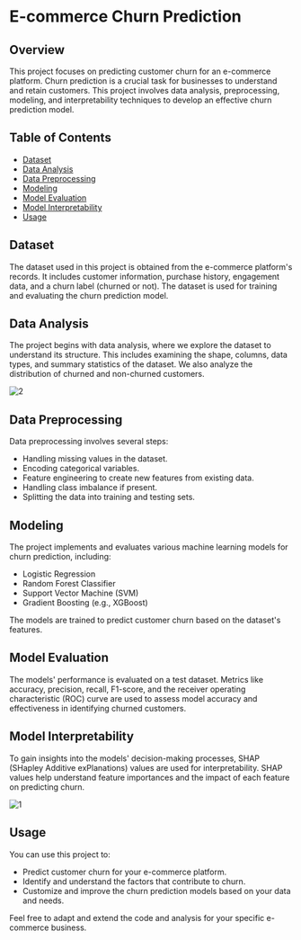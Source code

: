 # E-commerce Churn Prediction

## Overview
This project focuses on predicting customer churn for an e-commerce platform. Churn prediction is a crucial task for businesses to understand and retain customers. This project involves data analysis, preprocessing, modeling, and interpretability techniques to develop an effective churn prediction model.

## Table of Contents
- [Dataset](#dataset)
- [Data Analysis](#data-analysis)
- [Data Preprocessing](#data-preprocessing)
- [Modeling](#modeling)
- [Model Evaluation](#model-evaluation)
- [Model Interpretability](#model-interpretability)
- [Usage](#usage)

## Dataset
The dataset used in this project is obtained from the e-commerce platform's records. It includes customer information, purchase history, engagement data, and a churn label (churned or not). The dataset is used for training and evaluating the churn prediction model.

## Data Analysis
The project begins with data analysis, where we explore the dataset to understand its structure. This includes examining the shape, columns, data types, and summary statistics of the dataset. We also analyze the distribution of churned and non-churned customers.

![2](https://github.com/khames-lab/E-Commerce-Customer-Churn-Prediction/assets/77197337/80a6cc1b-59ee-4069-b4b4-e40e8bc07ffa)

## Data Preprocessing
Data preprocessing involves several steps:
- Handling missing values in the dataset.
- Encoding categorical variables.
- Feature engineering to create new features from existing data.
- Handling class imbalance if present.
- Splitting the data into training and testing sets.

## Modeling
The project implements and evaluates various machine learning models for churn prediction, including:
- Logistic Regression
- Random Forest Classifier
- Support Vector Machine (SVM)
- Gradient Boosting (e.g., XGBoost)

The models are trained to predict customer churn based on the dataset's features.

## Model Evaluation
The models' performance is evaluated on a test dataset. Metrics like accuracy, precision, recall, F1-score, and the receiver operating characteristic (ROC) curve are used to assess model accuracy and effectiveness in identifying churned customers.

## Model Interpretability
To gain insights into the models' decision-making processes, SHAP (SHapley Additive exPlanations) values are used for interpretability. SHAP values help understand feature importances and the impact of each feature on predicting churn.

![1](https://github.com/khames-lab/E-Commerce-Customer-Churn-Prediction/assets/77197337/31af8079-3a64-4e10-ab89-49308132f9e4)

## Usage
You can use this project to:
- Predict customer churn for your e-commerce platform.
- Identify and understand the factors that contribute to churn.
- Customize and improve the churn prediction models based on your data and needs.

Feel free to adapt and extend the code and analysis for your specific e-commerce business.


